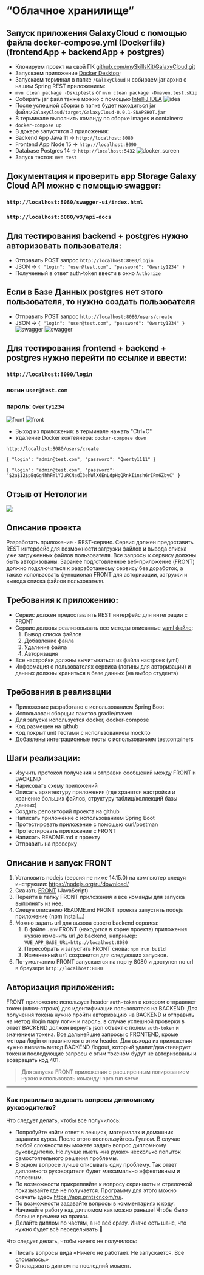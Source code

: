 # “Облачное хранилище”

## Запуск приложения GalaxyCloud с помощью файла docker-compose.yml (Dockerfile) (frontendApp + backendApp + postgres)
- Клонируем проект на свой ПК [github.com/mySkillsKit/GalaxyCloud.git](https://github.com/mySkillsKit/GalaxyCloud.git)
- Запускаем приложение [Docker Desktop](https://www.docker.com/products/docker-desktop/);
- Запускаем терминал в папке `/GalaxyCloud` и собираем jar архив с нашим Spring REST приложением:
- ```mvn clean package -Dskiptests``` or ```mvn clean package -Dmaven.test.skip```
- Собирать jar файл также можно с помощью [IntelliJ IDEA](https://www.jetbrains.com/help/idea/work-with-tests-in-maven.html) 
![idea](screenshot/package_sceen.png)
- После успешной сборки в папке будет находиться jar файл:`/GalaxyCloud/target/GalaxyCloud-0.0.1-SNAPSHOT.jar`
- В терминале выполнить команду по сборке images и containers: 
- ```docker-compose up```
- В докере запустятся 3 приложения:
- Backend App Java 11 -> ```http://localhost:8080```
- Frontend App Node 15 -> ```http://localhost:8090```
- Database Postgres 14 -> ```http://localhost:5432```
![docker_screen](screenshot/docker_screen.png)
- Запуск тестов: `mvn test` 

## Документация и проверить app Storage Galaxy Cloud API можно c помощью swagger:
### ```http://localhost:8080/swagger-ui/index.html```
### ```http://localhost:8080/v3/api-docs```

## Для тестирования backend + postgres нужно авторизовать пользователя:
 - Отправить POST запрос `http://localhost:8080/login`
 - JSON -> `{
"login": "user@test.com",
"password": "Qwerty1234"
}`
 - Полученный в ответ auth-token ввести в окно `Authorize` 

## Если в Базе Данных postgres нет этого пользователя, то нужно создать пользователя 
- Отправить POST запрос `http://localhost:8080/users/create`
- JSON -> `{
  "login": "user@test.com",
  "password": "Qwerty1234"
  }`
![swagger](screenshot/swagger_screen.png)
![swagger](screenshot/swagger_screen1.png)

## Для тестирования frontend + backend + postgres нужно перейти по ссылке и ввести:
### `http://localhost:8090/login`
### логин `user@test.com` 
### пароль: `Qwerty1234`
![front](screenshot/front_screen.png)
![front](screenshot/front_screen1.png)
- Выход из приложения: в терминале нажать "Ctrl+C"
- Удаление Docker контейнера: ```docker-compose down```


`http://localhost:8080/users/create`

`{
"login": "admin@test.com",
"password": "Qwerty1111"
}`

`{
"login": "admin@test.com",
"password": "$2a$12$pBqGg4hhFmlYJuRCNadI3ehWlX6EnLdpHgQRnkIinsh6rIPm6ZbyC"
}`
## Отзыв от Нетологии
![](screenshot/отзыв.jpg)

## Описание проекта

Разработать приложение - REST-сервис. Сервис должен предоставить REST интерфейс для возможности загрузки файлов и вывода списка уже загруженных файлов пользователя.
Все запросы к сервису должны быть авторизованы. Заранее подготовленное веб-приложение (FRONT) должно подключаться к разработанному сервису без доработок,
а также использовать функционал FRONT для авторизации, загрузки и вывода списка файлов пользователя.

## Требования к приложению:

- Сервис должен предоставлять REST интерфейс для интеграции с FRONT
- Сервис должны реализовывать все методы описанные [yaml файле](./CloudServiceSpecification.yaml):
    1. Вывод списка файлов
    2. Добавление файла
    3. Удаление файла
    4. Авторизация
- Все настройки должны вычитываться из файла настроек (yml)
- Информация о пользователях сервиса (логины для авторизации) и данных должны храниться в базе данных (на выбор студента)

## Требования в реализации

- Приложение разработано с использованием Spring Boot
- Использован сборщик пакетов gradle/maven
- Для запуска используется docker, docker-compose
- Код размещен на github
- Код покрыт unit тестами с использованием mockito
- Добавлены интеграционные тесты с использованием testcontainers

## Шаги реализации:

- Изучить протокол получения и отправки сообщений между FRONT и BACKEND
- Нарисовать схему приложений
- Описать архитектуру приложения (где хранятся настройки и хранение больших файлов, структуру таблиц/коллекций базы данных)
- Создать репозиторий проекта на github
- Написать приложение с использованием Spring Boot
- Протестировать приложение с помощью curl/postman
- Протестировать приложение с FRONT
- Написать README.md к проекту
- Отправить на проверку

## Описание и запуск FRONT

1. Установить nodejs (версия не ниже 14.15.0) на компьютер следуя инструкции: https://nodejs.org/ru/download/
2. Скачать [FRONT](./netology-diplom-frontend) (JavaScript)
3. Перейти в папку FRONT приложения и все команды для запуска выполнять из нее.
4. Следуя описанию README.md FRONT проекта запустить nodejs приложение (npm install...)
5. Можно задать url для вызова своего backend сервиса:
    1. В файле `.env` FRONT (находится в корне проекта) приложения нужно изменить url до backend, например: `VUE_APP_BASE_URL=http://localhost:8080`
    2. Пересобрать и запустить FRONT снова: `npm run build`
    3. Измененный `url` сохранится для следующих запусков.
6. По-умолчанию FRONT запускается на порту 8080 и доступен по url в браузере `http://localhost:8080`

## Авторизация приложения:

FRONT приложение использует header `auth-token` в котором отправляет токен (ключ-строка) для идентификации пользователя на BACKEND.
Для получения токена нужно пройти авторизацию на BACKEND и отправить на метод /login пару логин и пароль, в случае успешной проверки в ответ BACKEND должен вернуть json объект
с полем `auth-token` и значением токена. Все дальнейшие запросы с FRONTEND, кроме метода /login отправляются с этим header.
Для выхода из приложения нужно вызвать метод BACKEND /logout, который удалит/деактивирует токен и последующие запросы с этим токеном будут не авторизованы и возвращать код 401.

> Для запуска FRONT приложения с расширенным логированием нужно использовать команду: npm run serve

____________


### Как правильно задавать вопросы дипломному руководителю?

Что следует делать, чтобы все получилось:

- Попробуйте найти ответ в лекциях, материалах и домашних заданиях курса. После этого воспользуйтесь Гуглом. В случае любой сложности вы можете задать вопрос дипломному руководителю. Но лучше иметь «на руках» несколько попыток самостоятельного решения проблемы.
- В одном вопросе лучше описывать одну проблему. Так ответ дипломного руководителя будет максимально эффективным и полезным.
- По возможности прикрепляйте к вопросу скриншоты и стрелочкой показывайте где не получается. Программу для этого можно скачать здесь https://app.prntscr.com/ru/.
- По возможности задавайте вопросы в комментариях к коду.
- Начинайте работу над дипломом как можно раньше! Чтобы было больше времени на правки.
- Делайте диплом по частям, а не всё сразу. Иначе есть шанс, что нужно будет всё переделывать 🙂

Что следует делать, чтобы ничего не получилось:

- Писать вопросы вида «Ничего не работает. Не запускается. Всё сломалось.»
- Откладывать диплом на последний момент.